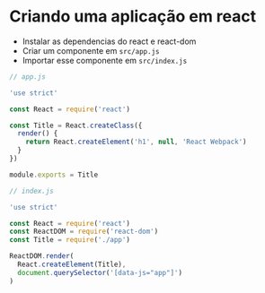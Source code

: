 # Criando uma aplicação em react

- Instalar as dependencias do react e react-dom
- Criar um componente em `src/app.js`
- Importar esse componente em `src/index.js`

```js
// app.js

'use strict'

const React = require('react')

const Title = React.createClass({
  render() {
    return React.createElement('h1', null, 'React Webpack')
  }
})

module.exports = Title
```

```js
// index.js

'use strict'

const React = require('react')
const ReactDOM = require('react-dom')
const Title = require('./app')

ReactDOM.render(
  React.createElement(Title),
  document.querySelector('[data-js="app"]')
)
```